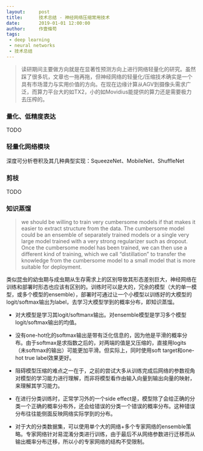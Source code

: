 ```yaml
---
layout:     post
title:      技术总结 - 神经网络压缩常用技术
date:       2019-01-01 12:00:00
author:     作壹條苟
tags:
 - deep learning
 - neural networks
 - 技术总结
---
```


> 读研期间主要做方向就是在显著性预测方向上进行网络轻量化的研究。虽然踩了很多坑，文章也一拖再拖，但神经网络的轻量化/压缩技术确实是一个具有市场潜力与实用价值的方向。在现在边缘计算从AGV到摄像头需求广泛，而算力平台大的如TX2，小的如Movidius能提供的算力还是需要极力去压榨的。

### 量化、低精度表达

TODO

### 轻量化网络模块

深度可分析卷积及其几种典型实现：SqueezeNet、MobileNet、ShuffleNet

### 剪枝

TODO

### 知识蒸馏

> we should be willing to train very cumbersome models if that makes it easier to extract structure from the data. The cumbersome model could be an ensemble of separately trained models or a single very large model trained with a very strong regularizer such as dropout. Once the cumbersome model has been trained, we can then use a different kind of training, which we call “distillation” to transfer the knowledge from the cumbersome model to a small model that is more suitable for deployment.

类似昆虫的幼虫期与成虫期从生存需求上的区别导致其形态差别巨大，神经网络在训练和部署时形态也应该有区别的。训练时可以是大的，冗余的模型（大的单一模型，或多个模型的ensemble），部署时可通过让一个小模型以训练好的大模型的logit/softmax输出为label，去学习大模型学到的概率分布，即知识蒸馏。

* 对大模型是学习其logit/softmanx输出。对ensemble模型是学习多个模型logit/softmax输出的均值。

* 没有one-hot化的softmax输出是带有泛化信息的，因为他是平滑的概率分布。由于softmax是求指数之后的，对两端的值是又压缩的，直接用logits（未softmax的输出）可能更加平滑。但实际上，同时使用soft target和one-hot true label效果更好。

* 阻碍模型压缩的难点之一在于，之前的尝试大多从训练完成后网络的参数视角对模型的学习能力进行理解，而非将模型看作由输入向量到输出向量的映射，来理解其学习能力。

* 在进行分类训练时，正常学习外的一个side effect是，模型除了会给正确的分类一个正确的概率分布外，还会给错误的分类一个错误的概率分布。这种错误分布往往能侧面反映网络实际学到的分布。

* 对于大的分类数据集，可以使用单个大的网络+多个专家网络的ensemble策略。专家网络针对易混淆分类进行训练，由于最后不从网络参数进行迁移而从输出概率分布迁移，所以小的专家网络的结构不受限制。